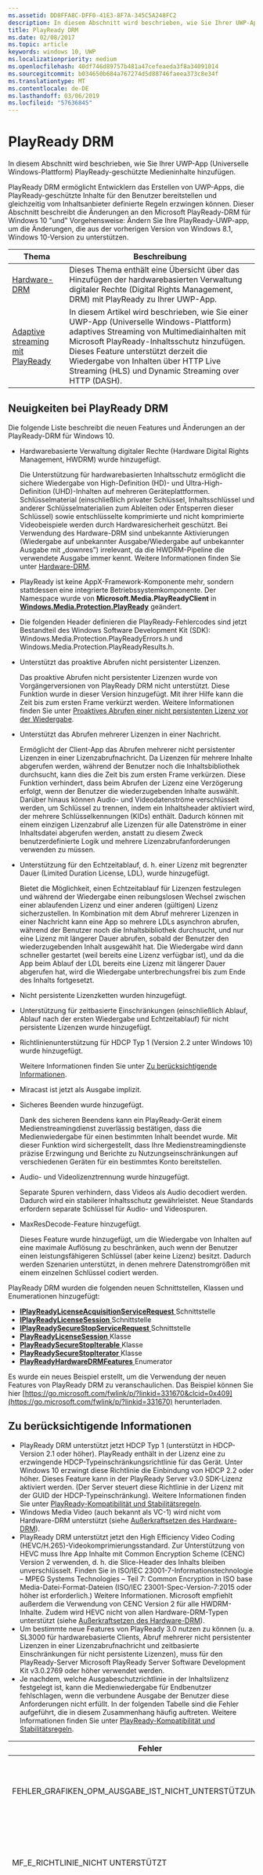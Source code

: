 ```yaml
---
ms.assetid: DD8FFA8C-DFF0-41E3-8F7A-345C5A248FC2
description: In diesem Abschnitt wird beschrieben, wie Sie Ihrer UWP-App (Universelle Windows-Plattform) PlayReady-geschützte Medieninhalte hinzufügen.
title: PlayReady DRM
ms.date: 02/08/2017
ms.topic: article
keywords: windows 10, UWP
ms.localizationpriority: medium
ms.openlocfilehash: 40df746d89757b481a47cefeaeda3f8a34091014
ms.sourcegitcommit: b034650b684a767274d5d88746faeea373c8e34f
ms.translationtype: MT
ms.contentlocale: de-DE
ms.lasthandoff: 03/06/2019
ms.locfileid: "57636845"
---
```

# <a name="playready-drm"></a>PlayReady DRM



In diesem Abschnitt wird beschrieben, wie Sie Ihrer UWP-App (Universelle Windows-Plattform) PlayReady-geschützte Medieninhalte hinzufügen.

PlayReady DRM ermöglicht Entwicklern das Erstellen von UWP-Apps, die PlayReady-geschützte Inhalte für den Benutzer bereitstellen und gleichzeitig vom Inhaltsanbieter definierte Regeln erzwingen können. Dieser Abschnitt beschreibt die Änderungen an den Microsoft PlayReady-DRM für Windows 10 "und" Vorgehensweise: Ändern Sie Ihre PlayReady-UWP-app, um die Änderungen, die aus der vorherigen Version von Windows 8.1, Windows 10-Version zu unterstützen.
 
| Thema                                                                     | Beschreibung                                                                                                                                                                                                                                                                             |
|---------------------------------------------------------------------------|-----------------------------------------------------------------------------------------------------------------------------------------------------------------------------------------------------------------------------------------------------------------------------------------|
| [Hardware-DRM](hardware-drm.md)                                           | Dieses Thema enthält eine Übersicht über das Hinzufügen der hardwarebasierten Verwaltung digitaler Rechte (Digital Rights Management, DRM) mit PlayReady zu Ihrer UWP-App.                                                                                                                                                                 |
| [Adaptive streaming mit PlayReady](adaptive-streaming-with-playready.md) | In diesem Artikel wird beschrieben, wie Sie einer UWP-App (Universelle Windows-Plattform) adaptives Streaming von Multimediainhalten mit Microsoft PlayReady-Inhaltsschutz hinzufügen. Dieses Feature unterstützt derzeit die Wiedergabe von Inhalten über HTTP Live Streaming (HLS) und Dynamic Streaming over HTTP (DASH). |

## <a name="whats-new-in-playready-drm"></a>Neuigkeiten bei PlayReady DRM

Die folgende Liste beschreibt die neuen Features und Änderungen an der PlayReady-DRM für Windows 10.

-   Hardwarebasierte Verwaltung digitaler Rechte (Hardware Digital Rights Management, HWDRM) wurde hinzugefügt.

    Die Unterstützung für hardwarebasierten Inhaltsschutz ermöglicht die sichere Wiedergabe von High-Definition (HD)- und Ultra-High-Definition (UHD)-Inhalten auf mehreren Geräteplattformen. Schlüsselmaterial (einschließlich privater Schlüssel, Inhaltsschlüssel und anderer Schlüsselmaterialien zum Ableiten oder Entsperren dieser Schlüssel) sowie entschlüsselte komprimierte und nicht komprimierte Videobeispiele werden durch Hardwaresicherheit geschützt. Bei Verwendung des Hardware-DRM sind unbekannte Aktivierungen (Wiedergabe auf unbekannter Ausgabe/Wiedergabe auf unbekannter Ausgabe mit „downres”) irrelevant, da die HWDRM-Pipeline die verwendete Ausgabe immer kennt. Weitere Informationen finden Sie unter [Hardware-DRM](hardware-drm.md).

-   PlayReady ist keine AppX-Framework-Komponente mehr, sondern stattdessen eine integrierte Betriebssystemkomponente. Der Namespace wurde von **Microsoft.Media.PlayReadyClient** in [**Windows.Media.Protection.PlayReady**](https://msdn.microsoft.com/library/windows/apps/dn986454) geändert.
-   Die folgenden Header definieren die PlayReady-Fehlercodes sind jetzt Bestandteil des Windows Software Development Kit (SDK): Windows.Media.Protection.PlayReadyErrors.h und Windows.Media.Protection.PlayReadyResults.h.
-   Unterstützt das proaktive Abrufen nicht persistenter Lizenzen.

    Das proaktive Abrufen nicht persistenter Lizenzen wurde von Vorgängerversionen von PlayReady DRM nicht unterstützt. Diese Funktion wurde in dieser Version hinzugefügt. Mit ihrer Hilfe kann die Zeit bis zum ersten Frame verkürzt werden. Weitere Informationen finden Sie unter [Proaktives Abrufen einer nicht persistenten Lizenz vor der Wiedergabe](#proactively-acquire-a-non-persistent-license-before-playback).

-   Unterstützt das Abrufen mehrerer Lizenzen in einer Nachricht.

    Ermöglicht der Client-App das Abrufen mehrerer nicht persistenter Lizenzen in einer Lizenzabrufnachricht. Da Lizenzen für mehrere Inhalte abgerufen werden, während der Benutzer noch die Inhaltsbibliothek durchsucht, kann dies die Zeit bis zum ersten Frame verkürzen. Diese Funktion verhindert, dass beim Abrufen der Lizenz eine Verzögerung erfolgt, wenn der Benutzer die wiederzugebenden Inhalte auswählt. Darüber hinaus können Audio- und Videodatenströme verschlüsselt werden, um Schlüssel zu trennen, indem ein Inhaltsheader aktiviert wird, der mehrere Schlüsselkennungen (KIDs) enthält. Dadurch können mit einem einzigen Lizenzabruf alle Lizenzen für alle Datenströme in einer Inhaltsdatei abgerufen werden, anstatt zu diesem Zweck benutzerdefinierte Logik und mehrere Lizenzabrufanforderungen verwenden zu müssen.

-   Unterstützung für den Echtzeitablauf, d. h. einer Lizenz mit begrenzter Dauer (Limited Duration License, LDL), wurde hinzugefügt.

    Bietet die Möglichkeit, einen Echtzeitablauf für Lizenzen festzulegen und während der Wiedergabe einen reibungslosen Wechsel zwischen einer ablaufenden Lizenz und einer anderen (gültigen) Lizenz sicherzustellen. In Kombination mit dem Abruf mehrerer Lizenzen in einer Nachricht kann eine App so mehrere LDLs asynchron abrufen, während der Benutzer noch die Inhaltsbibliothek durchsucht, und nur eine Lizenz mit längerer Dauer abrufen, sobald der Benutzer den wiederzugebenden Inhalt ausgewählt hat. Die Wiedergabe wird dann schneller gestartet (weil bereits eine Lizenz verfügbar ist), und da die App beim Ablauf der LDL bereits eine Lizenz mit längerer Dauer abgerufen hat, wird die Wiedergabe unterbrechungsfrei bis zum Ende des Inhalts fortgesetzt.

-   Nicht persistente Lizenzketten wurden hinzugefügt.
-   Unterstützung für zeitbasierte Einschränkungen (einschließlich Ablauf, Ablauf nach der ersten Wiedergabe und Echtzeitablauf) für nicht persistente Lizenzen wurde hinzugefügt.
-   Richtlinienunterstützung für HDCP Typ 1 (Version 2.2 unter Windows 10) wurde hinzugefügt.

    Weitere Informationen finden Sie unter [Zu berücksichtigende Informationen](#things-to-consider).

-   Miracast ist jetzt als Ausgabe implizit.
-   Sicheres Beenden wurde hinzugefügt.

    Dank des sicheren Beendens kann ein PlayReady-Gerät einem Medienstreamingdienst zuverlässig bestätigen, dass die Medienwiedergabe für einen bestimmten Inhalt beendet wurde. Mit dieser Funktion wird sichergestellt, dass Ihre Medienstreamingdienste präzise Erzwingung und Berichte zu Nutzungseinschränkungen auf verschiedenen Geräten für ein bestimmtes Konto bereitstellen.

-   Audio- und Videolizenztrennung wurde hinzugefügt.

    Separate Spuren verhindern, dass Videos als Audio decodiert werden. Dadurch wird ein stabilerer Inhaltsschutz gewährleistet. Neue Standards erfordern separate Schlüssel für Audio- und Videospuren.

-   MaxResDecode-Feature hinzugefügt.

    Dieses Feature wurde hinzugefügt, um die Wiedergabe von Inhalten auf eine maximale Auflösung zu beschränken, auch wenn der Benutzer einen leistungsfähigeren Schlüssel (aber keine Lizenz) besitzt. Dadurch werden Szenarien unterstützt, in denen mehrere Datenstromgrößen mit einem einzelnen Schlüssel codiert werden.

PlayReady DRM wurden die folgenden neuen Schnittstellen, Klassen und Enumerationen hinzugefügt:

-   [**IPlayReadyLicenseAcquisitionServiceRequest** ](https://msdn.microsoft.com/library/windows/apps/dn986077) Schnittstelle
-   [**IPlayReadyLicenseSession** ](https://msdn.microsoft.com/library/windows/apps/dn986080) Schnittstelle
-   [**IPlayReadySecureStopServiceRequest** ](https://msdn.microsoft.com/library/windows/apps/dn986090) Schnittstelle
-   [**PlayReadyLicenseSession** ](https://msdn.microsoft.com/library/windows/apps/dn986309) Klasse
-   [**PlayReadySecureStopIterable** ](https://msdn.microsoft.com/library/windows/apps/dn986371) Klasse
-   [**PlayReadySecureStopIterator** ](https://msdn.microsoft.com/library/windows/apps/dn986375) Klasse
-   [**PlayReadyHardwareDRMFeatures** ](https://msdn.microsoft.com/library/windows/apps/dn986265) Enumerator

Es wurde ein neues Beispiel erstellt, um die Verwendung der neuen Features von PlayReady DRM zu veranschaulichen. Das Beispiel können Sie hier [https://go.microsoft.com/fwlink/p/?linkid=331670&clcid=0x409](https://go.microsoft.com/fwlink/p/?linkid=331670) herunterladen.

## <a name="things-to-consider"></a>Zu berücksichtigende Informationen

-   PlayReady DRM unterstützt jetzt HDCP Typ 1 (unterstützt in HDCP-Version 2.1 oder höher). PlayReady enthält in der Lizenz eine zu erzwingende HDCP-Typeinschränkungsrichtlinie für das Gerät. Unter Windows 10 erzwingt diese Richtlinie die Einbindung von HDCP 2.2 oder höher. Dieses Feature kann in der PlayReady Server v3.0 SDK-Lizenz aktiviert werden. (Der Server steuert diese Richtlinie in der Lizenz mit der GUID der HDCP-Typeinschränkung). Weitere Informationen finden Sie unter [PlayReady-Kompatibilität und Stabilitätsregeln](https://www.microsoft.com/playready/licensing/compliance/).
-   Windows Media Video (auch bekannt als VC-1) wird nicht vom Hardware-DRM unterstützt (siehe [Außerkraftsetzen des Hardware-DRM](hardware-drm.md#override-hardware-drm)).
-   PlayReady DRM unterstützt jetzt den High Efficiency Video Coding (HEVC/H.265)-Videokomprimierungsstandard. Zur Unterstützung von HEVC muss Ihre App Inhalte mit Common Encryption Scheme (CENC) Version 2 verwenden, d. h. die Slice-Header des Inhalts bleiben unverschlüsselt. Finden Sie in ISO/IEC 23001-7-Informationstechnologie – MPEG Systems Technologies – Teil 7: Common Encryption in ISO base Media-Datei-Format-Dateien (ISO/IEC 23001-Spec-Version-7:2015 oder höher ist erforderlich.) Weitere Informationen. Microsoft empfiehlt außerdem die Verwendung von CENC Version 2 für alle HWDRM-Inhalte. Zudem wird HEVC nicht von allen Hardware-DRM-Typen unterstützt (siehe [Außerkraftsetzen des Hardware-DRM](hardware-drm.md#override-hardware-drm)).
-   Um bestimmte neue Features von PlayReady 3.0 nutzen zu können (u. a. SL3000 für hardwarebasierte Clients, Abruf mehrerer nicht persistenter Lizenzen in einer Lizenzabrufnachricht und zeitbasierte Einschränkungen für nicht persistente Lizenzen), muss für den PlayReady-Server Microsoft PlayReady Server Software Development Kit v3.0.2769 oder höher verwendet werden.
-   Je nachdem, welche Ausgabeschutzrichtlinie in der Inhaltslizenz festgelegt ist, kann die Medienwiedergabe für Endbenutzer fehlschlagen, wenn die verbundene Ausgabe der Benutzer diese Anforderungen nicht erfüllt. In der folgenden Tabelle sind die Fehler aufgeführt, die in diesem Zusammenhang häufig auftreten. Weitere Informationen finden Sie unter [PlayReady-Kompatibilität und Stabilitätsregeln](https://www.microsoft.com/playready/licensing/compliance/).

| Fehler                                                   | Wert      | Beschreibung                                                                                                                                                                                                                                                                                                                                                                                                                                                                                                 |
|---------------------------------------------------------|------------|-------------------------------------------------------------------------------------------------------------------------------------------------------------------------------------------------------------------------------------------------------------------------------------------------------------------------------------------------------------------------------------------------------------------------------------------------------------------------------------------------------------|
| FEHLER\_GRAFIKEN\_OPM\_AUSGABE\_IST\_NICHT\_UNTERSTÜTZUNG\_HDCP  | 0xC0262513 | Die Ausgabeschutzrichtlinie der Lizenz erfordert, dass der Monitor HDCP einbindet, die Einbindung war aber nicht möglich.                                                                                                                                                                                                                                                                                                                                                                                              |
| MF\_E\_RICHTLINIE\_NICHT UNTERSTÜTZT                              | 0xC00D7159 | Die Ausgabeschutzrichtlinie der Lizenz erfordert, dass der Monitor HDCP Typ 1 einbindet, die Einbindung war aber nicht möglich.                                                                                                                                                                                                                                                                                                                                                                                |
| DRM\_E\_TEE\_AUSGABE\_PROTECTION\_ANFORDERUNGEN\_NICHT\_MET | 0x8004CD22 | Dieser Fehlercode tritt nur bei der Verwendung des Hardware-DRM auf. Die Ausgabeschutzrichtlinie der Lizenz erfordert, dass der Monitor HDCP einbindet oder die effektive Auflösung des Inhalts verringert, die Einbindung von HDCP war jedoch nicht möglich, und die effektive Auflösung des Inhalts konnte nicht verringert werden, weil das Hardware-DRM die Verringerung der effektiven Auflösung von Inhalten nicht unterstützt. Bei Verwendung des Software-DRM wird der Inhalt wiedergegeben. Weitere Informationen finden Sie unter [Überlegungen zur Verwendung des Hardware-DRM](hardware-drm.md#considerations-for-using-hardware-drm). |
| FEHLER\_GRAFIKEN\_OPM\_NICHT\_UNTERSTÜTZT                    | 0xc0262500 | Der Grafiktreiber unterstützt Ausgabeschutz nicht. Dies kann z. B. der Fall sein, wenn der Monitor über VGA verbunden ist oder kein entsprechender Grafiktreiber für die digitale Ausgabe installiert ist. In letzterem Fall ist in der Regel der Treiber „Microsoft Basic Display Adapter” installiert, und das Problem kann durch Installieren eines entsprechenden Grafiktreibers behoben werden.                                                                                                                                                  |

## <a name="output-protection"></a>Ausgabeschutz

Im folgenden Abschnitt wird das Verhalten bei Verwendung von PlayReady DRM für Windows 10 mit Ausgabeschutzrichtlinien in einer PlayReady-Lizenz beschrieben.

PlayReady DRM unterstützt die Ausgabeschutzebenen in der **erweiterbaren Medienrechtespezifikation von Microsoft PlayReady**. Dieses Dokument ist Teil des Dokumentationspakets, das zusammen mit lizenzierten PlayReady-Produkten bereitgestellt wird.

> [!NOTE]
> Die zulässigen Werte für Ausgabesicherheitsebenen, die von einem Lizenzserver festgelegt werden können, unterliegen den [PlayReady-Kompatibilitätsregeln](https://www.microsoft.com/playready/licensing/compliance/).

PlayReady DRM ermöglicht die Wiedergabe von Inhalten mit Ausgabeschutzrichtlinien nur über Ausgabeanschlüsse gemäß Angabe in den PlayReady-Kompatibilitätsregeln. Weitere Informationen zu in den PlayReady-Kompatibilitätsregeln angegebenen Ausgabeanschlussbedingungen finden Sie in den [definierten Bedingungen für PlayReady-Kompatibilität und Stabilitätsregeln](https://www.microsoft.com/playready/licensing/compliance/).

Dieser Abschnitt konzentriert sich auf Ausgabeschutzszenarien mit PlayReady DRM für Windows 10 und PlayReady Hardware DRM für Windows 10 (auch auf einigen Windows-Clients verfügbar). Mit PlayReady HWDRM wird der gesamte Ausgabeschutz innerhalb der Windows-TEE-Implementierung erzwungen (siehe [Hardware-DRM](hardware-drm.md)). Aus diesem Grund unterscheidet sich das Verhalten in einigen Fällen von der Verwendung von PlayReady SWDRM (Software-DRM):

* Unterstützung für die Schutzebene (OPL) für nicht komprimierte digitale Videos 270 Grad: PlayReady HWDRM für Windows 10-ab-Lösung unterstützt und erzwingt, dass HDCP (High-Bandwidth Digital Content Protection) beteiligt ist. Es empfiehlt sich, bei HD-Inhalten für das HWDRM einen OPL-Wert zu verwenden, der größer als 270 ist (dies ist jedoch nicht zwingend erforderlich). Darüber hinaus sollten Sie die HDCP-Typeinschränkung in der Lizenz festlegen (HDCP-Version 2.2 oder höher).
* Im Gegensatz zum SWDRM wird beim HWDRM der Ausgabeschutz für alle Monitore basierend auf dem langsamsten Monitor erzwungen. Wenn der Benutzer beispielsweise zwei Monitore angeschlossen hat und nur einer davon HDCP unterstützt, ist die Wiedergabe nicht möglich, falls die Lizenz HDCP erfordert. Dies gilt auch dann, wenn der Inhalt nur auf dem Monitor gerendert wird, der HDCP unterstützt. Beim SWDRM wird der Inhalt wiedergegeben, solange das Rendering nur auf dem Monitor erfolgt, der HDCP unterstützt.
* Es ist nicht garantiert, dass das HWDRM vom Client verwendet wird und dass das Verfahren sicher ist, es sei denn, von den Inhaltsschlüsseln und -lizenzen werden die folgenden Bedingungen erfüllt:
    * Die für den Videoinhaltsschlüssel verwendete Lizenz muss mindestens die Sicherheitsstufe 3.000 besitzen.
    * Audiodaten müssen mit einem anderen Inhaltsschlüssel verschlüsselt werden als Videodaten, und die für Audiodaten verwendete Lizenz muss mindestens die Sicherheitsstufe 2.000 besitzen. Alternativ können Audiodaten auch unverschlüsselt bleiben.
* In allen SWDRM-Szenarien darf die Sicherheitsebene der PlayReady-Lizenz für den Audio- und/oder Videoinhaltsschlüssel maximal 2.000 betragen.

### <a name="output-protection-levels"></a>Ausgabeschutzebenen

Die folgende Tabelle veranschaulicht die Zuordnungen zwischen verschiedenen OPLs in der PlayReady-Lizenz und deren Erzwingung durch PlayReady DRM für Windows 10:

#### <a name="video"></a>Video

<table>
    <tr>
        <th rowspan="2">OPL</th>
        <th>Komprimierte digitale Videos</th>
        <th colspan="2">Unkomprimierte digitale Videos</th>
        <th>TV (analog)</th>
    </tr>
    <tr>
        <th>Beliebig</th>
        <th colspan="2">HDMI, DVI, DisplayPort, MHL</th>
        <th>Komponente, Composite</th>
    </tr>
    <tr>
        <th>100</th>
        <td rowspan="6">Nicht zutreffend\*</td>
        <td colspan="2">Inhalt wird übergeben.</td>
        <td>Inhalt wird übergeben.</td>
    </tr>
    <tr>
        <th>150</th>
        <td colspan="2" rowspan="2">Nicht zutreffend\*</td>
        <td>Inhalt wird übergeben, wenn CGMS-A CopyNever eingebunden wird oder CGMS-A nicht eingebunden werden kann.</td>
    </tr>
    <tr>
        <th>200</th>
        <td>Inhalt wird übergeben, wenn CGMS-A CopyNever eingebunden wird.</td>
    </tr>
    <tr>
        <th>250</th>
        <td colspan="2">Versucht, HDCP einzubinden, der Inhalt wird jedoch unabhängig vom Ergebnis übergeben.</td>
        <td rowspan="5">Nicht zutreffend\*</td>
    </tr>
    <tr>
        <th>270</th>
        <td><b>SWDRM</b>: Versucht, HDCP zu erfassen. Sollte die Einbindung von HDCP nicht möglich sein, schränkt der PC die effektive Auflösung auf 520.000 Pixel pro Frame ein und übergibt den Inhalt.</td>
        <td><b>HWDRM</b>: Inhalt wird mit HDCP übergeben. Wenn die Einbindung von HDCP nicht möglich ist, wird die Wiedergabe über HDMI/DVI-Anschlüsse blockiert.</td>
    </tr>
    <tr>
        <th>300</th>
        <td colspan="2">
            <p>
                **Wenn HDCP typeinschränkung nicht definiert ist:** Inhalt wird mit HDCP übergeben. Sollte die Einbindung von HDCP nicht möglich sein, wird die Wiedergabe über HDMI/DVI-Anschlüsse blockiert.
            </p>
            <p>
                **Wenn die Einschränkung des Typs HDCP definiert ist**: Pass-Inhalte mit HDCP 2.2 und Inhalts-Stream-Typ, die auf 1 festgelegt werden. Wenn die Einbindung von HDCP nicht möglich ist oder der Inhaltsdatenstromtyp nicht auf 1 festgelegt werden kann, wird die Wiedergabe über HDMI/DVI-Anschlüsse blockiert.
            </p>
        </td>
    </tr>
    <tr>
        <th>400</th>
        <td rowspan="2">Windows 10 übergibt komprimierte digitale Videoinhalte niemals an Ausgaben, unabhängig vom nachfolgenden OPL-Wert. Weitere Informationen zu komprimierten digitalen Videoinhalten finden Sie in den <a href="https://www.microsoft.com/playready/licensing/compliance/">Kompatibilitätsregeln für PlayReady-Produkte</a>.</td>
        <td colspan="2" rowspan="2">Nicht zutreffend\*</td>
    </tr>
    <tr>
        <th>500</th>
    </tr>
</table>
<br/>

\* Nicht alle Werte für die Schutzebenen für die Ausgabe können durch einen Lizenzserver festgelegt werden. Weitere Informationen finden Sie unter [PlayReady-Kompatibilitätsregeln](https://www.microsoft.com/playready/licensing/compliance/).

#### <a name="audio"></a>Audio

<table>
    <tr>
        <th rowspan="2">OPL</th>
        <th>Komprimierte digitale Audiodaten</th>
        <th>Unkomprimierte digitale Audiodaten</th>
        <th>Analog- oder USB-Audio</th>
    </tr>
    <tr>
        <th>HDMI, DisplayPort, MHL</th>
        <th>HDMI, DisplayPort, MHL</th>
        <th>Beliebig</th>
    </tr>
    <tr>
        <th>100</th>
        <td rowspan="3">Inhalt wird übergeben.</td>
        <td>Inhalt wird übergeben.</td>
        <td rowspan="5">Inhalt wird übergeben.</td>
    </tr>
    <tr>
        <th>150</th>
        <td rowspan="4">Inhalt wird NICHT übergeben.</td>
    </tr>
    <tr>
        <th>200</th>
    </tr>
    <tr>
        <th>250</th>
        <td>Inhalt wird übergeben, wenn HDCP für HDMI, DisplayPort oder MHL eingebunden wird oder SCMS eingebunden und auf „CopyNever“ festgelegt wird.</td>
    </tr>
    <tr>
        <th>300</th>
        <td>Inhalt wird übergeben, wenn HDCP für HDMI, DisplayPort oder MHL eingebunden wird.</td>
    </tr>
</table>
<br/>

### <a name="miracast"></a>Miracast

PlayReady DRM ermöglicht die Wiedergabe von Inhalten per Miracast-Ausgabe, sobald HDCP 2.0 oder höher eingebunden wird. Unter Windows 10 gilt Miracast jedoch als *digitale* Ausgabe. Weitere Informationen zu Miracast-Szenarien finden Sie in den [PlayReady-Kompatibilitätsregeln](https://www.microsoft.com/playready/licensing/compliance/). Die folgende Tabelle veranschaulicht die Zuordnungen zwischen verschiedenen OPLs in der PlayReady-Lizenz und deren Erzwingung durch PlayReady DRM für Miracast-Ausgaben:

<table>
    <tr>
        <th>OPL</th>
        <th>Komprimierte digitale Audiodaten</th>
        <th>Unkomprimierte digitale Audiodaten</th>
        <th>Komprimierte digitale Videos</th>
        <th>Unkomprimierte digitale Videos</th>
    </tr>
    <tr>
        <th>100</th>
        <td rowspan="4">Inhalt wird übergeben, wenn HDCP 2.0 oder höher eingebunden wird. Wenn die Einbindung nicht erfolgreich ist, wird der Inhalt NICHT übergeben.</td>
        <td>Inhalt wird übergeben, wenn HDCP 2.0 oder höher eingebunden wird. Wenn die Einbindung nicht erfolgreich ist, wird der Inhalt NICHT übergeben.</td>
        <td rowspan="6">Nicht zutreffend\*</td>
        <td>Inhalt wird übergeben, wenn HDCP 2.0 oder höher eingebunden wird. Wenn die Einbindung nicht erfolgreich ist, wird der Inhalt NICHT übergeben.</td>
    </tr>
    <tr>
        <th>150</th>
        <td rowspan="3">Inhalt wird NICHT übergeben.</td>
        <td rowspan="2">Nicht zutreffend\*</td>
    </tr>
    <tr>
        <th>200</th>
    </tr>
    <tr>
        <th>250</th>
        <td rowspan="2">Inhalt wird übergeben, wenn HDCP 2.0 oder höher eingebunden wird. Wenn die Einbindung nicht erfolgreich ist, wird der Inhalt NICHT übergeben.</td>
    </tr>
    <tr>
        <th>270</th>
        <td colspan="2">Nicht zutreffend\*</td>
    </tr>
    <tr>
        <th>300</th>
        <td>Inhalt wird übergeben, wenn HDCP 2.0 oder höher eingebunden wird. Wenn die Einbindung nicht erfolgreich ist, wird der Inhalt NICHT übergeben.</td>
        <td>Inhalt wird NICHT übergeben.</td>
        <td>
            <p>
                **Wenn HDCP typeinschränkung nicht definiert ist:** Inhalt wird übergeben, wenn HDCP 2.0 oder höher eingebunden wird. Wenn die Einbindung nicht erfolgreich ist, wird der Inhalt NICHT übergeben.
            </p>
            <p>
                **Wenn HDCP typeinschränkung definiert ist:** Pass-Inhalte mit HDCP 2.2 und Inhalts-Stream-Typ, die auf 1 festgelegt werden. Wenn die Einbindung von HDCP nicht möglich ist oder der Inhaltsdatenstromtyp nicht auf 1 festgelegt werden kann, wird der Inhalt NICHT übergeben.
            </p>        
        </td>
    </tr>
    <tr>
        <th>400</th>
        <td rowspan="2" colspan="2">Nicht zutreffend\*</td>
        <td rowspan="2">Windows 10 übergibt komprimierte digitale Videoinhalte niemals an Ausgaben, unabhängig vom nachfolgenden OPL-Wert. Weitere Informationen zu komprimierten digitalen Videoinhalten finden Sie in den <a href="https://www.microsoft.com/playready/licensing/compliance/">Kompatibilitätsregeln für PlayReady-Produkte</a>.</td>
        <td rowspan="2">Nicht zutreffend\*</td>
    </tr>
    <tr>
        <th>500</th>
    </tr>
</table>
<br/>

\* Nicht alle Werte für die Schutzebenen für die Ausgabe können durch einen Lizenzserver festgelegt werden. Weitere Informationen finden Sie unter [PlayReady-Kompatibilitätsregeln](https://www.microsoft.com/playready/licensing/compliance/).

### <a name="additional-explicit-output-restrictions"></a>Zusätzliche explizite Ausgabeeinschränkungen

Die folgende Tabelle beschreibt die Implementierung expliziter Einschränkungen des Ausgabeschutzes für digitale Videos von PlayReady DRM für Windows 10:

<table>
    <tr>
        <th>Szenario</th>
        <th>GUID</th>
        <th>Situation</th>
        <th>Folge</th>
    </tr>
    <tr>
        <th>Maximale effektive Auflösung (Decodierungsgröße)</th>
        <td>9645E831-E01D-4FFF-8342-0A720E3E028F</td>
        <td>Verbundene Ausgabe: digitale Videoausgabe, Miracast, HDMI, DVI usw.</td>
        <td>
            <p>
                Inhalt wird übergeben, wenn folgende Einschränkungen vorliegen:  
            </p>
            <ul>
                <li>(a) Die Breite des Frames muss kleiner oder gleich der maximalen Framebreite (in Pixel) und die Höhe des Frames muss kleiner oder gleich der maximalen Framehöhe (in Pixel) sein. Oder:</li>
                <li>(a) Die Höhe des Frames muss kleiner oder gleich der maximalen Framebreite (in Pixel) und die Breite des Frames muss kleiner oder gleich der maximalen Framehöhe (in Pixel) sein.</li>
            </ul>                   
        </td>
    </tr>
    <tr>
        <th>HDCP-Typeinschränkung</th>
        <td>ABB2C6F1-E663-4625-A945-972D17B231E7</td>
        <td>Verbundene Ausgabe: digitale Videoausgabe, Miracast, HDMI, DVI usw.</td>
        <td>Inhalt wird mit HDCP 2.2 und Inhaltsdatenstrom-Typ „1“ übergeben. Sollte die Einbindung von HDCP 2.2 nicht möglich sein oder der Inhaltsdatenstrom-Typ nicht auf „1“ festgelegt werden können, wird der Inhalt NICHT übergeben. Außerdem muss die Ausgabeschutzebene für unkomprimierte digitale Videos muss mindestens auf 271 festgelegt werden.</td>
    </tr>
</table>
<br/>

Die folgende Tabelle beschreibt die Implementierung expliziter Einschränkungen des Ausgabeschutzes für analoge Videos von PlayReady DRM für Windows 10.

<table>
    <tr>
        <th>Szenario</th>
        <th>GUID</th>
        <th>Situation</th>
        <th colspan="2">Folge</th>
    </tr>
    <tr>
        <th>Analoger Computermonitor</th>
        <td>D783A191-E083-4BAF-B2DA-E69F910B3772</td>
        <td>Verbundene Ausgabe lautet: VGA, DVI-&ndash;analog, usw.</td>
        <td><b>SWDRM:</b> PC beschränken die effektive Auflösung zu 520,000 Epx pro Frame wird, und übergeben von Inhalt</td>
        <td><b>HWDRM:</b> Inhalt wird NICHT übergeben.</td>
    </tr>
    <tr>
        <th>Analoge Komponente</th>
        <td>811C5110-46C8-4C6E-8163-C0482A15D47E</td>
        <td>Verbundene Ausgabe: Komponente</td>
        <td><b>SWDRM:</b> PC beschränken die effektive Auflösung zu 520,000 Epx pro Frame wird, und übergeben von Inhalt</td>
        <td><b>HWDRM:</b> Inhalt wird NICHT übergeben.</td>
    </tr>
    <tr>
        <th rowspan="2">Analoge TV-Ausgaben</th>
        <td>2098DE8D-7DDD-4BAB-96C6-32EBB6FABEA3</td>
        <td>OPL für Analog-TV ist kleiner als 151.</td>
        <td colspan="2">CGMS-A muss eingebunden werden.</td>
    </tr>
    <tr>
        <td>225CD36F-F132-49EF-BA8C-C91EA28E4369</td>
        <td>OPL für Analog-TV ist kleiner als 101, und „2098DE8D-7DDD-4BAB-96C6-32EBB6FABEA3“ ist nicht in der Lizenz enthalten.</td>
        <td colspan="2">Einbindung von CGMS-A muss versucht werden, der Inhalt kann jedoch unabhängig vom Ergebnis wiedergegeben werden.</td>
    </tr>
    <tr>
        <th>Automatische Verstärkungsregelung und Farbstreifen</th>
        <td>C3FD11C6-F8B7-4D20-B008-1DB17D61F2DA</td>
        <td>Inhalt wird mit einer Auflösung von maximal 520.000 Pixeln an eine analoge TV-Ausgabe übergeben.</td>
        <td colspan="2">Die automatische Verstärkungsregelung wird nur für Komponentenvideos und den PAL-Modus festgelegt, wenn die Auflösung weniger als 520.000 Pixel beträgt. Automatische Verstärkungsregelung und Farbstreifeninformationen für NTSC werden festgelegt, wenn die Auflösung weniger als 520.000 Pixel beträgt (siehe Tabelle 3.5.7.3. in den Kompatibilitätsregeln).</td>
    </tr>
    <tr>
        <th>Nur digitale Ausgabe</th>
        <td>760AE755-682A-41E0-B1B3-DCDF836A7306</td>
        <td>Die verbundene Ausgabe ist analog.</td>
        <td colspan="2">Inhalt wird nicht übergeben.</td>
    </tr>
</table>
<br/>

> [!NOTE]
> Wenn für die Wiedergabe ein Adapterdongle wie Mini-DisplayPort auf VGA verwendet wird, wird die Ausgabe von Windows 10 als digitale Videoausgabe betrachtet, sodass keine Richtlinien für analoge Videos durchgesetzt werden können.

Die folgende Tabelle beschreibt die Implementierung von PlayReady DRM für Windows 10 für die Wiedergabe in anderen Fällen:

<table>
    <tr>
        <th>Szenario</th>
        <th>GUID</th>
        <th>Situation</th>
        <th colspan="2">Folge</th>
    </tr>
    <tr>
        <th>Unbekannte Ausgabe</th>
        <td>786627D8-C2A6-44BE-8F88-08AE255B01A7</td>
        <td>Die Ausgabe kann nicht vernünftig ermittelt werden, oder für den Grafiktreiber ist kein OPM möglich.</td>
        <td><b>SWDRM:</b> Inhalt wird übergeben.</td>
        <td><b>HWDRM:</b> Inhalt wird NICHT übergeben.</td>
    </tr>
    <tr>
        <th>Unbekannte Ausgabe mit Einschränkung</th>
        <td>B621D91F-EDCC-4035-8D4B-DC71760D43E9</td>
        <td>Die Ausgabe kann nicht vernünftig ermittelt werden, oder für den Grafiktreiber ist kein OPM möglich.</td>
        <td><b>SWDRM:</b> PC beschränken die effektive Auflösung zu 520,000 Epx pro Frame wird, und übergeben von Inhalt</td>
        <td><b>HWDRM:</b> Inhalt wird NICHT übergeben.</td>
    </tr>
</table>
<br/>

## <a name="prerequisites"></a>Voraussetzungen

Bevor Sie mit der Erstellung Ihrer PlayReady-geschützten UWP-App beginnen, müssen Sie die folgende Software auf Ihrem System installieren:

-   Windows 10.
-   Wenn Sie die Beispiele für PlayReady-DRM für UWP-apps kompilieren, müssen Sie Microsoft Visual Studio 2015 oder höher verwenden, um die Beispiele zu kompilieren. Sie können immer noch Microsoft Visual Studio 2013 verwenden, um die Beispiele von PlayReady-DRM für Windows 8.1 Store-Apps zu kompilieren.

<!--This is no longer available-->
<!--If you are planning to play back MPEG-2/H.262 content on your app, you must also download and install [Windows 8.1 Media Center Pack](https://go.microsoft.com/fwlink/p/?LinkId=626876).-->

## <a name="playready-uwp-app-migration-guide"></a>Migrationshandbuch für UWP-Apps mit PlayReady

Dieser Abschnitt enthält Informationen zum Migrieren Ihrer vorhandenen PlayReady Windows 8.x Store-apps auf Windows 10.

Der Namespace für PlayReady-UWP-apps auf Windows 10 mehr den **Microsoft.Media.PlayReadyClient** zu [ **Windows.Media.Protection.PlayReady**](https://msdn.microsoft.com/library/windows/apps/dn986454). Sie müssen also in Ihrem Code den alten Namespace suchen und durch den neuen Namespace ersetzen. Sie verweisen weiterhin auf eine WINMD-Datei. Es ist Teil des windows.media.winmd auf dem Windows 10-Betriebssystem. Sie ist in „windows.winmd“ als Teil des TH Windows SDK enthalten. Bei UWP wird darauf in „windows.foundation.univeralappcontract.winmd“ verwiesen.

Zum Wiedergeben von PlayReady-geschützten High-Definition (HD)-Inhalten (1080p) und Ultra-High-Definition (UHD)-Inhalten müssen Sie das Hardware-DRM mit PlayReady implementieren. Informationen zum Implementieren des Hardware-DRM mit PlayReady finden Sie unter [Hardware-DRM](hardware-drm.md).

Manche Inhalte werden nicht vom Hardware-DRM unterstützt. Informationen zum Deaktivieren des Hardware-DRM und Aktivieren des Software-DRM finden Sie unter [Außerkraftsetzen des Hardware-DRM](hardware-drm.md#override-hardware-drm).

Stellen Sie im Medienschutz-Manager sicher, dass für Ihren Code die folgenden Einstellungen festgelegt sind (sofern noch nicht geschehen):

```cs
var mediaProtectionManager = new Windows.Media.Protection.MediaProtectionManager();

mediaProtectionManager.Properties["Windows.Media.Protection.MediaProtectionSystemId"] = 
             '{F4637010-03C3-42CD-B932-B48ADF3A6A54}'
var cpsystems = new Windows.Foundation.Collections.PropertySet();
cpsystems["{F4637010-03C3-42CD-B932-B48ADF3A6A54}"] = 
                "Windows.Media.Protection.PlayReady.PlayReadyWinRTTrustedInput";
mediaProtectionManager.Properties["Windows.Media.Protection.MediaProtectionSystemIdMapping"] = cpsystems;

mediaProtectionManager.Properties["Windows.Media.Protection.MediaProtectionContainerGuid"] = 
                "{9A04F079-9840-4286-AB92-E65BE0885F95}";
```

## <a name="proactively-acquire-a-non-persistent-license-before-playback"></a>Proaktives Abrufen einer nicht persistenten Lizenz vor der Wiedergabe

In diesem Abschnitt wird beschrieben, wie Sie vor dem Start der Wiedergabe proaktiv nicht persistente Lizenzen abrufen.

In früheren Versionen von PlayReady DRM konnten nicht persistente Lizenzen nur reaktiv während der Wiedergabe abgerufen werden. In dieser Version können Sie nicht persistente Lizenzen proaktiv abrufen, bevor die Wiedergabe beginnt.

1.  Erstellen Sie proaktiv eine Wiedergabesitzung, in der die nicht persistente Lizenz gespeichert werden kann. Zum Beispiel:

    ```cs
    var cpsystems = new Windows.Foundation.Collections.PropertySet();       
    cpsystems["{F4637010-03C3-42CD-B932-B48ADF3A6A54}"] = "Windows.Media.Protection.PlayReady.PlayReadyWinRTTrustedInput"; // PlayReady

    var pmpSystemInfo = new Windows.Foundation.Collections.PropertySet();
    pmpSystemInfo["Windows.Media.Protection.MediaProtectionSystemId"] = "{F4637010-03C3-42CD-B932-B48ADF3A6A54}";
    pmpSystemInfo["Windows.Media.Protection.MediaProtectionSystemIdMapping"] = cpsystems;
    var pmpServer = new Windows.Media.Protection.MediaProtectionPMPServer( pmpSystemInfo );
    ```

2.  Binden Sie die Wiedergabesitzung an die Lizenzabrufklasse. Zum Beispiel:

    ```cs
    var licenseSessionProperties = new Windows.Foundation.Collections.PropertySet();
    licenseSessionProperties["Windows.Media.Protection.MediaProtectionPMPServer"] = pmpServer;
    var licenseSession = new Windows.Media.Protection.PlayReady.PlayReadyLicenseSession( licenseSessionProperties );
    ```

3.  Erstellen Sie eine Lizenzserviceanfrage. Zum Beispiel:

    ```cs
    var laSR = licenseSession.CreateLAServiceRequest();
    ```

4.  Führen Sie den Lizenzerwerb mit der Serviceanfrage aus, die Sie in Schritt 3 erstellt haben. Die Lizenz wird in der Wiedergabesitzung gespeichert.
5.  Binden Sie die Wiedergabesitzung an die Medienquelle für die Wiedergabe. Zum Beispiel:

    ```cs
    licenseSession.configureMediaProtectionManager( mediaProtectionManager );
    videoPlayer.msSetMediaProtectionManager( mediaProtectionManager );
    ```
    
## <a name="query-for-protection-capabilities"></a>Abfrage der Schutzmöglichkeiten
Ab Windows 10, Version 1703, können Sie Hardware-DRM-Funktionen abfragen, z. B. für Decodierung, Auflösung und Ausgabeschutz (HDCP). Abfragen erfolgen mit der Methode [**IsTypeSupported**](https://docs.microsoft.com/uwp/api/windows.media.protection.protectioncapabilities.istypesupported). Diese erwartet eine Zeichenfolge, welche die Funktionen angibt, nach deren Unterstützung gefragt wird, und eine Zeichenfolge, die das Schlüsselsystem angibt, für das die Abfrage gilt. Eine Liste der unterstützten Zeichenfolgenwerte finden Sie auf der API-Referenzseite für [**IsTypeSupported**](https://docs.microsoft.com/uwp/api/windows.media.protection.protectioncapabilities.istypesupported). Das folgende Codebeispiel veranschaulicht die Verwendung dieser Methode.  

    ```cs
    using namespace Windows::Media::Protection;

    ProtectionCapabilities^ sr = ref new ProtectionCapabilities();

    ProtectionCapabilityResult result = sr->IsTypeSupported(
    L"video/mp4; codecs=\"avc1.640028\"; features=\"decode-bpp=10,decode-fps=29.97,decode-res-x=1920,decode-res-y=1080\"",
    L"com.microsoft.playready");

    switch (result)
    {
        case ProtectionCapabilityResult::Probably:
        // Queue up UHD HW DRM video
        break;

        case ProtectionCapabilityResult::Maybe:
        // Check again after UI or poll for more info.
        break;

        case ProtectionCapabilityResult::NotSupported:
        // Do not queue up UHD HW DRM video.
        break;
    }
    ```
## <a name="add-secure-stop"></a>Hinzufügen des sicheren Beendens

In diesem Abschnitt wird beschrieben, wie Sie Ihrer UWP-App die Funktion für sicheres Beenden hinzufügen.

Dank des sicheren Beendens kann ein PlayReady-Gerät einem Medienstreamingdienst zuverlässig bestätigen, dass die Medienwiedergabe für einen bestimmten Inhalt beendet wurde. Mit dieser Funktion wird sichergestellt, dass Ihre Medienstreamingdienste präzise Erzwingung und Berichte zu Nutzungseinschränkungen auf verschiedenen Geräten für ein bestimmtes Konto bereitstellen.

Es gibt zwei primäre Szenarien für das Senden einer Abfrage für sicheres Beenden:

-   Wenn die Mediendarstellung beendet wird, weil das Ende des Inhalts erreicht wurde, oder wenn die Mediendarstellung vor ihrem Ende vom Benutzer beendet wurde.
-   Wenn die vorherige Sitzung unerwartet beendet wurde (z. B. aufgrund eines System- oder App-Absturzes). Die App muss beim Starten oder Herunterfahren alle ausstehenden Sitzungen für sicheres Beenden abfragen und von anderen Medienwiedergaben getrennte Abfragen senden.

Eine Beispielimplementierung für das sichere Beenden finden Sie in der Datei „securestop.cs” im PlayReady-Beispiel unter [https://go.microsoft.com/fwlink/p/?linkid=331670&clcid=0x409](https://go.microsoft.com/fwlink/p/?linkid=331670).

## <a name="use-playready-drm-on-xbox-one"></a>Verwenden von PlayReady DRM auf Xbox One

Um PlayReady-DRM in einer UWP-app auf der Xbox One verwenden zu können, müssen Sie zuerst zum Registrieren Ihrer [Partner Center](https://partner.microsoft.com/dashboard) -Konto, das Sie verwenden, um die app für die Autorisierung zum Verwenden von PlayReady zu veröffentlichen. Hierzu stehen Ihnen zwei Möglichkeiten zur Verfügung.

* Ihr Microsoft-Kontakt kann die Berechtigung anfordern.
* Gelten für die Autorisierung durch den Namen der Partner Center-Konto und das Unternehmen um senden [ pronxbox@microsoft.com ](mailto:pronxbox@microsoft.com).

Wenn Sie die Autorisierung erhalten haben, müssen Sie dem App-Manifest eine zusätzliche `<DeviceCapability>` hinzufügen. Sie müssen diese manuell hinzufügen, da derzeit im App Manifest Designer keine Einstellung verfügbar ist. Führen Sie folgende Schritte durch, um dies zu konfigurieren:

1. Öffnen Sie das Projekt in Visual Studio, öffnen Sie den **Solution Explorer**, und klicken Sie mit der rechten Maustaste auf **Package.appxmanifest**.
2. Wählen Sie **Öffnen mit...**  und anschließend **XML (Text) Editor**, und klicken Sie auf **OK**.
3. Fügen Sie zwischen den `<Capabilities>`-Tags die folgende `<DeviceCapability>` ein:

    ```xml
    <DeviceCapability Name="6a7e5907-885c-4bcb-b40a-073c067bd3d5" />
    ```

4. Speichern Sie die Datei.

Beachten Sie bei der Verwendung von PlayReady auf Xbox One jedoch auch Folgendes: Auf Entwicklungskits besteht eine SL150-Beschränkung (d. h. SL2000- oder SL3000-Inhalte können nicht wiedergegeben werden). Einzelhandelsgeräte können Inhalte mit höheren Sicherheitsebenen wiedergeben. Sie müssen jedoch SL150-Inhalte verwenden, um Ihre App in einem Entwicklungskit zu verwenden. Zum Testen dieser Inhalte stehen Ihnen folgende Möglichkeiten zur Verfügung:

* Verwenden Sie speziell zusammengestellte Testinhalte, die SL150-Lizenzen erfordern.
* Implementieren Sie eine Logik, sodass nur bestimmte authentifizierte Testkonten SL150-Lizenzen für bestimmte Inhalte erhalten können.

Gehen Sie so vor, wie es für Ihr Unternehmen und Ihr Produkt am praktischsten ist.


## <a name="see-also"></a>Siehe auch
- [Medienwiedergabe](media-playback.md)




